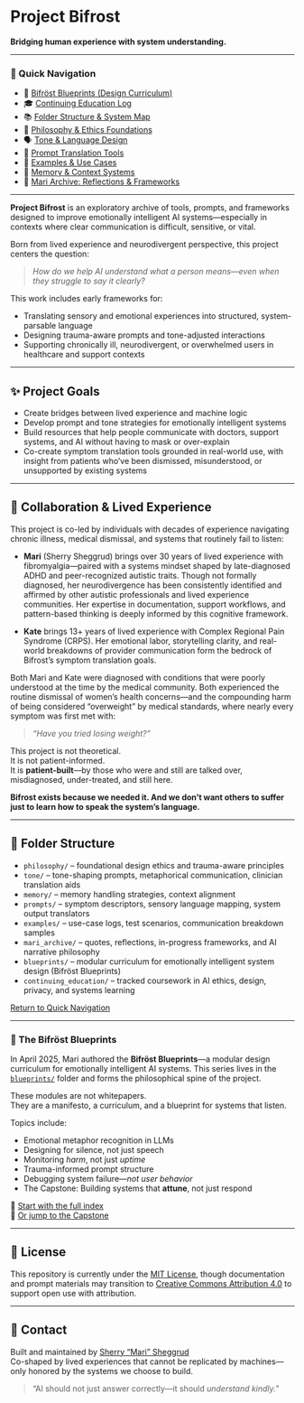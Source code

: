 # Project Bifrost

**Bridging human experience with system understanding.**

---

### 🔗 Quick Navigation <a name="quick-navigation"></a>

- 🌉 [Bifröst Blueprints (Design Curriculum)](blueprints/00_readme.md)  
- 🎓 [Continuing Education Log](continuing_education/course_tracker.md)  
- 📚 [Folder Structure & System Map](#folder-structure) 
- 🧠 [Philosophy & Ethics Foundations](philosophy/)  
- 🗣️ [Tone & Language Design](tone/)  
- 🧵 [Prompt Translation Tools](prompts/)  
- 🧪 [Examples & Use Cases](examples/)  
- 🧬 [Memory & Context Systems](memory/)  
- 🦊 [Mari Archive: Reflections & Frameworks](mari_archive/)

---

**Project Bifrost** is an exploratory archive of tools, prompts, and frameworks designed to improve emotionally intelligent AI systems—especially in contexts where clear communication is difficult, sensitive, or vital.

Born from lived experience and neurodivergent perspective, this project centers the question:
> *How do we help AI understand what a person means—even when they struggle to say it clearly?*

This work includes early frameworks for:
- Translating sensory and emotional experiences into structured, system-parsable language
- Designing trauma-aware prompts and tone-adjusted interactions
- Supporting chronically ill, neurodivergent, or overwhelmed users in healthcare and support contexts

---

## ✨ Project Goals

- Create bridges between lived experience and machine logic  
- Develop prompt and tone strategies for emotionally intelligent systems  
- Build resources that help people communicate with doctors, support systems, and AI without having to mask or over-explain  
- Co-create symptom translation tools grounded in real-world use, with insight from patients who’ve been dismissed, misunderstood, or unsupported by existing systems

---

## 🤝 Collaboration & Lived Experience

This project is co-led by individuals with decades of experience navigating chronic illness, medical dismissal, and systems that routinely fail to listen:

- **Mari** (Sherry Sheggrud) brings over 30 years of lived experience with fibromyalgia—paired with a systems mindset shaped by late-diagnosed ADHD and peer-recognized autistic traits. Though not formally diagnosed, her neurodivergence has been consistently identified and affirmed by other autistic professionals and lived experience communities. Her expertise in documentation, support workflows, and pattern-based thinking is deeply informed by this cognitive framework.

- **Kate** brings 13+ years of lived experience with Complex Regional Pain Syndrome (CRPS). Her emotional labor, storytelling clarity, and real-world breakdowns of provider communication form the bedrock of Bifrost’s symptom translation goals.

Both Mari and Kate were diagnosed with conditions that were poorly understood at the time by the medical community. Both experienced the routine dismissal of women’s health concerns—and the compounding harm of being considered “overweight” by medical standards, where nearly every symptom was first met with:  
> *“Have you tried losing weight?”*

This project is not theoretical.  
It is not patient-informed.  
It is **patient-built**—by those who were and still are talked over, misdiagnosed, under-treated, and still here.

**Bifrost exists because we needed it. And we don’t want others to suffer just to learn how to speak the system’s language.**

---

## 📂 Folder Structure <a name="folder-structure"></a>


- `philosophy/` – foundational design ethics and trauma-aware principles  
- `tone/` – tone-shaping prompts, metaphorical communication, clinician translation aids  
- `memory/` – memory handling strategies, context alignment  
- `prompts/` – symptom descriptors, sensory language mapping, system output translators  
- `examples/` – use-case logs, test scenarios, communication breakdown samples  
- `mari_archive/` – quotes, reflections, in-progress frameworks, and AI narrative philosophy  
- `blueprints/` – modular curriculum for emotionally intelligent system design (Bifröst Blueprints)  
- `continuing_education/` – tracked coursework in AI ethics, design, privacy, and systems learning

[Return to Quick Navigation](#quick-navigation)

---

### 🌉 The Bifröst Blueprints

In April 2025, Mari authored the **Bifröst Blueprints**—a modular design curriculum for emotionally intelligent AI systems. This series lives in the [`blueprints/`](blueprints/00_readme.md) folder and forms the philosophical spine of the project.

These modules are not whitepapers.  
They are a manifesto, a curriculum, and a blueprint for systems that listen.

Topics include:

- Emotional metaphor recognition in LLMs  
- Designing for silence, not just speech  
- Monitoring *harm*, not just *uptime*  
- Trauma-informed prompt structure  
- Debugging system failure—*not user behavior*  
- The Capstone: Building systems that **attune**, not just respond

📖 [Start with the full index](blueprints/00_readme.md)  
🌟 [Or jump to the Capstone](blueprints/08_capstone_attuned_system.md)

---

## 🔐 License

This repository is currently under the [MIT License](LICENSE), though documentation and prompt materials may transition to [Creative Commons Attribution 4.0](https://creativecommons.org/licenses/by/4.0/) to support open use with attribution.

---

## 🤍 Contact

Built and maintained by [Sherry “Mari” Sheggrud](mailto:sheggrud@gmail.com)  
Co-shaped by lived experiences that cannot be replicated by machines—only honored by the systems we choose to build.

> “AI should not just answer correctly—it should *understand kindly.*”
